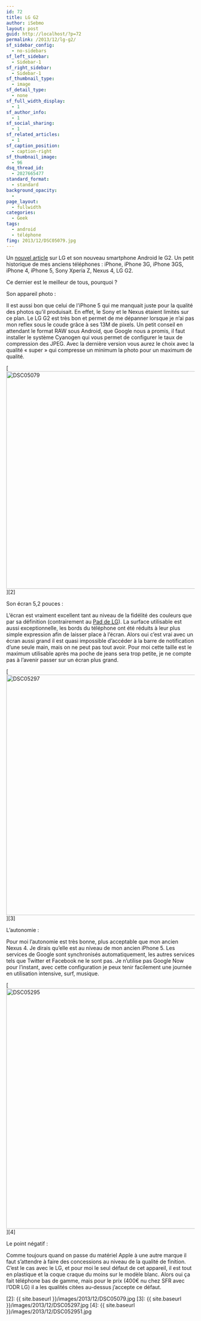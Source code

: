 ```yaml
---
id: 72
title: LG G2
author: iSebmo
layout: post
guid: http://localhost/?p=72
permalink: /2013/12/lg-g2/
sf_sidebar_config:
  - no-sidebars
sf_left_sidebar:
  - Sidebar-1
sf_right_sidebar:
  - Sidebar-1
sf_thumbnail_type:
  - image
sf_detail_type:
  - none
sf_full_width_display:
  - 1
sf_author_info:
  - 1
sf_social_sharing:
  - 1
sf_related_articles:
  - 1
sf_caption_position:
  - caption-right
sf_thumbnail_image:
  - 96
dsq_thread_id:
  - 2027665477
standard_format:
  - standard
background_opacity:
  - 
page_layout:
  - fullwidth
categories:
  - Geek
tags:
  - android
  - téléphone
fimg: 2013/12/DSC05079.jpg
---
```

Un [nouvel article][1] sur LG et son nouveau smartphone Android le G2. Un petit historique de mes anciens téléphones : iPhone, iPhone 3G, iPhone 3GS, iPhone 4, iPhone 5, Sony Xperia Z, Nexus 4, LG G2.

Ce dernier est le meilleur de tous, pourquoi ?

<p class="impact-text">
  Son appareil photo :
</p>

Il est aussi bon que celui de l’iPhone 5 qui me manquait juste pour la qualité des photos qu’il produisait. En effet, le Sony et le Nexus étaient limités sur ce plan. Le LG G2 est très bon et permet de me dépanner lorsque je n’ai pas mon reflex sous le coude grâce à ses 13M de pixels. Un petit conseil en attendant le format RAW sous Android, que Google nous a promis, il faut installer le système Cyanogen qui vous permet de configurer le taux de compression des JPEG. Avec la dernière version vous aurez le choix avec la qualité &laquo;&nbsp;super&nbsp;&raquo; qui compresse un minimum la photo pour un maximum de qualité.

[<img class="alignnone size-full wp-image-97" src="{{ site.baseurl }}/images/2013/12/DSC05079.jpg" alt="DSC05079" width="960" height="580" />][2]

<p class="impact-text">
  Son écran 5,2 pouces :
</p>

L’écran est vraiment excellent tant au niveau de la fidélité des couleurs que par sa définition (contrairement au [Pad de LG][1]). La surface utilisable est aussi exceptionnelle, les bords du téléphone ont été réduits à leur plus simple expression afin de laisser place à l’écran. Alors oui c’est vrai avec un écran aussi grand il est quasi impossible d’accéder à la barre de notification d’une seule main, mais on ne peut pas tout avoir. Pour moi cette taille est le maximum utilisable après ma poche de jeans sera trop petite, je ne compte pas à l’avenir passer sur un écran plus grand.

[<img class="alignnone size-full wp-image-102" src="{{ site.baseurl }}/images/2013/12/DSC05297.jpg" alt="DSC05297" width="960" height="641" />][3]

<p class="impact-text">
  L&rsquo;autonomie :
</p>

Pour moi l’autonomie est très bonne, plus acceptable que mon ancien Nexus 4. Je dirais qu’elle est au niveau de mon ancien iPhone 5. Les services de Google sont synchronisés automatiquement, les autres services tels que Twitter et Facebook ne le sont pas. Je n’utilise pas Google Now pour l’instant, avec cette configuration je peux tenir facilement une journée en utilisation intensive, surf, musique.

[<img class="alignnone size-full wp-image-101" src="{{ site.baseurl }}/images/2013/12/DSC052951.jpg" alt="DSC05295" width="960" height="641" />][4]

<p class="impact-text">
  Le point négatif :
</p>

Comme toujours quand on passe du matériel Apple à une autre marque il faut s’attendre à faire des concessions au niveau de la qualité de finition. C’est le cas avec le LG, et pour moi le seul défaut de cet appareil, il est tout en plastique et la coque craque du moins sur le modèle blanc. Alors oui ça fait téléphone bas de gamme, mais pour le prix (400€ nu chez SFR avec l’ODR LG) il a les qualités citées au-dessus j’accepte ce défaut.

 [1]: http://localhost/2013/11/retour-sur-la-tablette-lg-pad-8-3/ "Retour sur la tablette LG pad 8.3"
 [2]: {{ site.baseurl }}/images/2013/12/DSC05079.jpg
 [3]: {{ site.baseurl }}/images/2013/12/DSC05297.jpg
 [4]: {{ site.baseurl }}/images/2013/12/DSC052951.jpg